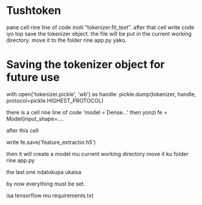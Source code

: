 # Tushtoken

pane cell rine line of code inoti "tokenizer.fit_text". after that cell write code iyo top save the tokenizer object. the file will be put in the current working directory. move it to the folder rine app.py yako.

# Saving the tokenizer object for future use
with open('tokenizer.pickle', 'wb') as handle:
    pickle.dump(tokenizer, handle, protocol=pickle.HIGHEST_PROTOCOL)


there is a cell rine line of code 'model = Dense...'
then yonzi fe = Model(input_shape=....

after this cell 

write fe.save('feature_extractor.h5')

then it will create a model mu current working directory move it ku folder rine app.py

the last one ndatokupa ukaisa

by now everything must be set.

isa tensorflow mu requirements.txt
